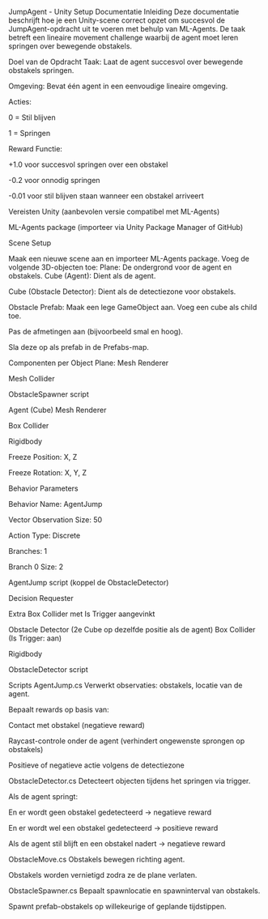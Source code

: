 JumpAgent - Unity Setup Documentatie Inleiding Deze documentatie beschrijft hoe je een Unity-scene correct opzet om succesvol de JumpAgent-opdracht uit te voeren met behulp van ML-Agents. De taak betreft een lineaire movement challenge waarbij de agent moet leren springen over bewegende obstakels.

Doel van de Opdracht Taak: Laat de agent succesvol over bewegende obstakels springen.

Omgeving: Bevat één agent in een eenvoudige lineaire omgeving.

Acties:

0 = Stil blijven

1 = Springen

Reward Functie:

+1.0 voor succesvol springen over een obstakel

-0.2 voor onnodig springen

-0.01 voor stil blijven staan wanneer een obstakel arriveert

Vereisten Unity (aanbevolen versie compatibel met ML-Agents)

ML-Agents package (importeer via Unity Package Manager of GitHub)

Scene Setup

Maak een nieuwe scene aan en importeer ML-Agents package.
Voeg de volgende 3D-objecten toe: Plane: De ondergrond voor de agent en obstakels.
Cube (Agent): Dient als de agent.

Cube (Obstacle Detector): Dient als de detectiezone voor obstakels.

Obstacle Prefab: Maak een lege GameObject aan.
Voeg een cube als child toe.

Pas de afmetingen aan (bijvoorbeeld smal en hoog).

Sla deze op als prefab in de Prefabs-map.

Componenten per Object Plane: Mesh Renderer

Mesh Collider

ObstacleSpawner script

Agent (Cube) Mesh Renderer

Box Collider

Rigidbody

Freeze Position: X, Z

Freeze Rotation: X, Y, Z

Behavior Parameters

Behavior Name: AgentJump

Vector Observation Size: 50

Action Type: Discrete

Branches: 1

Branch 0 Size: 2

AgentJump script (koppel de ObstacleDetector)

Decision Requester

Extra Box Collider met Is Trigger aangevinkt

Obstacle Detector (2e Cube op dezelfde positie als de agent) Box Collider (Is Trigger: aan)

Rigidbody

ObstacleDetector script

Scripts AgentJump.cs Verwerkt observaties: obstakels, locatie van de agent.

Bepaalt rewards op basis van:

Contact met obstakel (negatieve reward)

Raycast-controle onder de agent (verhindert ongewenste sprongen op obstakels)

Positieve of negatieve actie volgens de detectiezone

ObstacleDetector.cs Detecteert objecten tijdens het springen via trigger.

Als de agent springt:

En er wordt geen obstakel gedetecteerd → negatieve reward

En er wordt wel een obstakel gedetecteerd → positieve reward

Als de agent stil blijft en een obstakel nadert → negatieve reward

ObstacleMove.cs Obstakels bewegen richting agent.

Obstakels worden vernietigd zodra ze de plane verlaten.

ObstacleSpawner.cs Bepaalt spawnlocatie en spawninterval van obstakels.

Spawnt prefab-obstakels op willekeurige of geplande tijdstippen.
